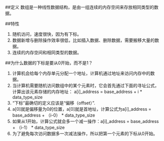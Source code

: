 ##定义
数组是一种线性数据结构，是由一组连续的内存空间来存放相同类型的数据。

##特性
1. 随机访问，速度很快，因为有下标。
2. 数据新增与删除操作效率很低，比如插入数据、删除数据，需要搬移大量的数据。
3. 连续的内存空间和相同类型的数据。

##为什么数据的下标是要从0开始，而不是1？
1. 计算机会给每个内存单元分配一个地址，计算机通过地址来访问内存中的数据。
2. 当计算机需要随机访问数组中的某个元素时，它会首先通过下面的寻址公式，计算出该元素存储的内存地址：
   a[i]_address = base_address + i * data_type_size
3. “下标”最确切的定义应该是“偏移（offset）”. 
4. a[0]就是偏移量为0的位置，a[0]就是首地址，计算公式为a[i]_address = base_address + （i-0） * data_type_size
5. 如果从1开始，计算公式就会多一个减一操作：a[i]_address = base_address + （i-1） * data_type_size
6. 为了避免每次访问数据多一次减法操作，所以把第一个元素的下标从0开始。